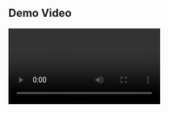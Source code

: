 
## Demo Video

<video src="src/images/shikshaDemo.mp4" />


## Screenshots (Home)
<img src = "src/images/ss/ss1.png" />
<img src = "src/images/ss/ss2.png" />
<img src = "src/images/ss/ss3.png" />
<img src = "src/images/ss/ss4.png" />

<hr>

## Screenshots (About Us)
<img src = "src/images/ss/ss5.png" />
<img src = "src/images/ss/ss6.png" />
<img src = "src/images/ss/ss15.png" />

<hr>

## Screenshots (Courses)
<img src = "src/images/ss/ss8.png" />
<img src = "src/images/ss/ss9.png" />
<img src = "src/images/ss/ss10.png" />

## Screenshots (Login & Profile)
<img src = "src/images/ss/ss12.png" />
<img src = "src/images/ss/ss11.png" />

## Screenshots (Chatbot)
<img src = "src/images/ss/ss13.png" />
<img src = "src/images/ss/ss14.png" />

## Screenshots (Mobile Responsive)
<img src = "src/images/ss/mobss1.PNG" height="500px"/>  <img src = "src/images/ss/mobss2.PNG" height="500px"/>  <img src = "src/images/ss/mobss3.PNG" height="500px"/>  <img src = "src/images/ss/mobss4.PNG" height="500px"/>  <img src = "src/images/ss/mobss5.PNG" height="500px"/>  <img src = "src/images/ss/mobss6.PNG" height="500px"/>  <img src = "src/images/ss/mobss7.PNG" height="500px"/>  <img src = "src/images/ss/mobss8.PNG" height="500px"/>  <img src = "src/images/ss/mobss9.PNG" height="500px"/>  <img src = "src/images/ss/mobss11.PNG" height="500px"/>  <img src = "src/images/ss/mobss12.PNG" height="500px"/>  <img src = "src/images/ss/mobss13.PNG" height="500px"/>  <img src = "src/images/ss/mobss14.PNG" height="500px"/>  <img src = "src/images/ss/mobss15.PNG" height="500px"/>
